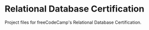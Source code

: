# Relational Database Certification

Project files for freeCodeCamp's Relational Database Certification.